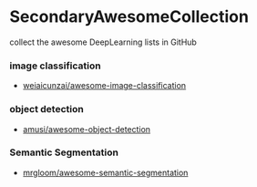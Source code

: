 # SecondaryAwesomeCollection
collect the awesome  DeepLearning  lists in GitHub


### image classification
* [weiaicunzai/awesome-image-classification](https://github.com/weiaicunzai/awesome-image-classification)
### object detection
* [amusi/awesome-object-detection](https://github.com/amusi/awesome-object-detection)
### Semantic Segmentation
* [mrgloom/awesome-semantic-segmentation](https://github.com/mrgloom/awesome-semantic-segmentation)











